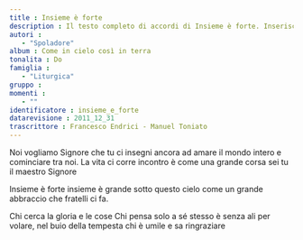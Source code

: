 ```yaml
--- 
title : Insieme è forte
description : Il testo completo di accordi di Insieme è forte. Inseriscila nel tuo canzoniere!
autori : 
   - "Spoladore"
album : Come in cielo così in terra
tonalita : Do
famiglia : 
   - "Liturgica"
gruppo : 
momenti : 
   - ""
identificatore : insieme_e_forte
datarevisione : 2011_12_31
trascrittore : Francesco Endrici - Manuel Toniato
--- 
```




Noi vogliamo Signore che tu ci insegni ancora
ad amare il mondo intero e cominciare tra noi.
La vita ci corre incontro è come una grande corsa
sei tu il maestro Signore 


Insieme è forte insieme è grande
sotto questo cielo come un grande abbraccio
che fratelli ci fa.  


Chi cerca la gloria e le cose 
Chi pensa solo a sé stesso è senza ali per volare,
nel buio della tempesta 
chi è umile e sa ringraziare 


